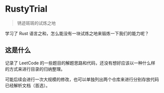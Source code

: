 # RustyTrial

> 锈迹斑斑的试炼之地

学习了 Rust 语言之和，怎么能没有一块试炼之地来锻炼一下我们的能力呢？

## 这是什么

记录了 LeetCode 的一些题目的解题思路和代码，还没有想好应该以一种什么样的方式来进行目录的归纳整理。

可能后续会进行一次大规模的修改，也可以单独列出两个仓库来进行分别存放代码已经解析文档（首选）。
